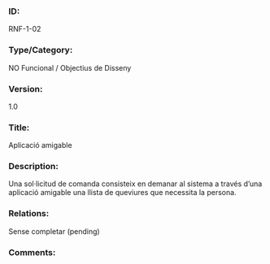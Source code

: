 ### ID:

RNF-1-02

### Type/Category:

NO Funcional / Objectius de Disseny

### Version:

1.0

### Title:

Aplicació amigable

### Description:

Una sol·licitud de comanda consisteix en demanar al sistema a través d’una aplicació amigable una llista de queviures que necessita la persona.

### Relations:

Sense completar (pending)

### Comments:
